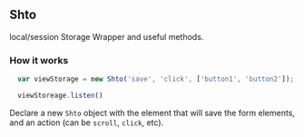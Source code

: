 ## Shto

local/session Storage Wrapper and useful methods.

### How it works

```javascript
  var viewStorage = new Shto('save', 'click', ['button1', 'button2']);

  viewStoreage.listen()
```

Declare a new ```Shto``` object with the element that will save the form elements, and an action (can be ```scroll```, ```click```, etc).